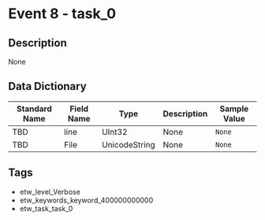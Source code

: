 # Event 8 - task_0

## Description
None

## Data Dictionary
|Standard Name|Field Name|Type|Description|Sample Value|
|---|---|---|---|---|
|TBD|line|UInt32|None|`None`|
|TBD|File|UnicodeString|None|`None`|

## Tags
* etw_level_Verbose
* etw_keywords_keyword_400000000000
* etw_task_task_0